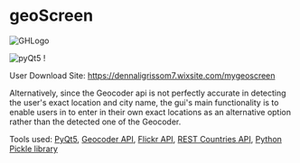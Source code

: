 # geoScreen

![GHLogo](https://user-images.githubusercontent.com/39264885/92990521-2a086680-f4ab-11ea-8956-34e3257e3143.png)

![pyQt5](https://bs-uploads.toptal.io/blackfish-uploads/components/skill_page/content/logo_file/logo/195552/pyqt-caec91f10186bed5702797db226cc442.png) !

User Download Site: https://dennaligrissom7.wixsite.com/mygeoscreen


Alternatively, since the Geocoder api is not perfectly accurate in detecting the user's exact location and city name, the gui's main functionality is to enable users in to enter in their own exact locations as an alternative option rather than the detected one of the Geocoder.

Tools used: 
[PyQt5](https://pypi.org/project/PyQt5/),
[Geocoder API](https://geocoder.readthedocs.io/),
[Flickr API](https://www.flickr.com/services/api/),
[REST Countries API](https://restcountries.eu/),
[Python Pickle library](https://docs.python.org/3/library/pickle.html)



